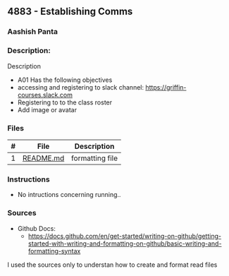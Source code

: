 ## 4883 - Establishing Comms
### Aashish Panta
### Description:

Description
- A01 Has the following objectives
- accessing and registering to slack channel: https://griffin-courses.slack.com
- Registering to to the class roster
- Add image or avatar 

### Files

|   #   | File                       | Description                                                |
| :---: | -------------------------- | ---------------------------------------------------------- |
|   1   | [README.md](./README.md)     | formatting file                                             |



### Instructions

- No intructions concerning running..

### Sources

- Github Docs:
  - https://docs.github.com/en/get-started/writing-on-github/getting-started-with-writing-and-formatting-on-github/basic-writing-and-formatting-syntax


I used the sources only to understan how to create and format read files 
